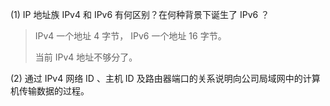 (1) IP 地址族 IPv4 和 IPv6 有何区别？在何种背景下诞生了 IPv6 ？

> IPv4 一个地址 4 字节， IPv6 一个地址 16 字节。
>
> 当前 IPv4 地址不够分了。

(2) 通过 IPv4 网络 ID 、主机 ID 及路由器端口的关系说明向公司局域网中的计算机传输数据的过程。



